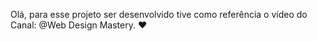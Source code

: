 Olá, para esse projeto ser desenvolvido tive como referência o vídeo do Canal:
@Web Design Mastery.
❤️